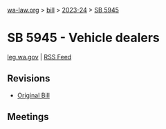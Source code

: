 [wa-law.org](/) > [bill](/bill/) > [2023-24](/bill/2023-24/) > [SB 5945](/bill/2023-24/sb/5945/)

# SB 5945 - Vehicle dealers
[leg.wa.gov](https://app.leg.wa.gov/billsummary?BillNumber=5945&Year=2023&Initiative=false) | [RSS Feed](./rss.xml)

## Revisions
* [Original Bill](1/)

## Meetings